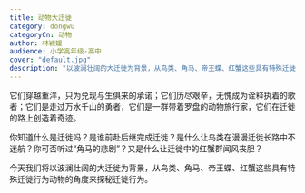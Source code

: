 ```yaml
---
title: 动物大迁徙
category: dongwu
categoryCn: 动物
author: 林颖媛
audience: 小学高年级-高中
cover: "default.jpg"
description: "以波澜壮阔的大迁徙为背景，从鸟类、角马、帝王蝶、红蟹这些具有特殊迁徙行为动物的角度来探秘迁徙行为"
---
```


它们穿越重洋，只为兑现与生俱来的承诺；它们历尽艰辛，无愧成为诠释执着的歌者；它们是走过万水千山的勇者，它们是一群带着罗盘的动物旅行家，它们在迁徙的路上创造着奇迹。
<!--more-->

你知道什么是迁徙吗？是谁前赴后继完成迁徙？是什么让鸟类在漫漫迁徙长路中不迷航？你可否听过“角马的悲剧”？又是什么让迁徙中的红蟹群闻风丧胆？

今天我们将以波澜壮阔的大迁徙为背景，从鸟类、角马、帝王蝶、红蟹这些具有特殊迁徙行为动物的角度来探秘迁徙行为。
